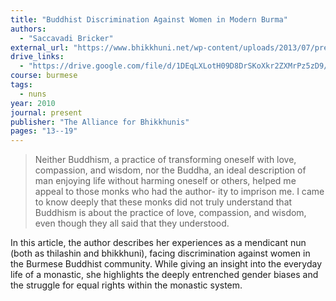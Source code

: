 ```yaml
---
title: "Buddhist Discrimination Against Women in Modern Burma"
authors:
  - "Saccavadi Bricker"
external_url: "https://www.bhikkhuni.net/wp-content/uploads/2013/07/present-burmadiscrimination-spring2010.pdf"
drive_links:
  - "https://drive.google.com/file/d/1DEqLXLotH09D8DrSKoXkr2ZXMrPz5zD9/view?usp=sharing"
course: burmese
tags:
  - nuns
year: 2010
journal: present
publisher: "The Alliance for Bhikkhunis"
pages: "13--19"
---
```


> Neither Buddhism, a practice of transforming oneself with
love, compassion, and wisdom, nor the Buddha, an ideal
description of man enjoying life without harming oneself or
others, helped me appeal to those monks who had the author-
ity to imprison me. I came to know deeply that these monks
did not truly understand that Buddhism is about the practice of
love, compassion, and wisdom, even though they all said that
they understood.

In this article, the author describes her experiences as a mendicant nun (both as thilashin and bhikkhuni), facing discrimination against women in the Burmese Buddhist community. While giving an insight into the everyday life of a monastic, she highlights the deeply entrenched gender biases and the struggle for equal rights within the monastic system.